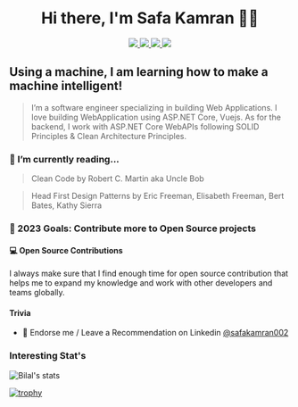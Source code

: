 <h1 align="center">Hi there, I'm Safa Kamran 👋😲</h1>
<p align="center"> 
 <a href="https://twitter.com/safakamran15" alt="twitter">
   <img src="https://img.shields.io/badge/-@bilalmehrban-%231DA1F2?style=flat-square&logo=twitter&logoColor=ffffff" />
 </a>
 <a href="https://github.com/safakamran002" alt="mukesh's github">
   <img src="https://img.shields.io/badge/-@bilalmehrban-%23181717?style=flat-square&logo=github" />
 </a>
 <a href="https://www.linkedin.com/in/safakamran002" alt="mukesh's linkedin">
   <img src="https://img.shields.io/badge/-bilalmehrban-blue?style=flat-square&logo=Linkedin&logoColor=white&link=https://www.linkedin.com/in/bilalmehrban" />
 </a>
 <a>
   <img src="https://komarev.com/ghpvc/?username=bilalmehrban&color=ff69b4&style=flat-square" />
 </a>
</p>

## Using a machine, I am learning how to make a machine intelligent!

>I’m a software engineer specializing in building Web Applications. I love building WebApplication using ASP.NET Core, Vuejs. As for the backend, I work with ASP.NET Core WebAPIs following SOLID Principles & Clean Architecture Principles. 

### 📘 I’m currently reading...
>Clean Code by Robert C. Martin aka Uncle Bob

>Head First Design Patterns by Eric Freeman, Elisabeth Freeman, Bert Bates, Kathy Sierra
### 🥅 2023 Goals: Contribute more to Open Source projects

#### 💻 Open Source Contributions

I always make sure that I find enough time for open source contribution that helps me to expand my knowledge and work with other developers and teams globally.

#### Trivia
- 🦸 Endorse me / Leave a Recommendation on Linkedin [@safakamran002](https://www.linkedin.com/in/safakamran002/)

### Interesting Stat's
![Bilal's stats](https://github-readme-stats.vercel.app/api?username=safakamran002&show_icons=true&count_private=true)

[![trophy](https://github-profile-trophy.vercel.app/?username=bilalmehrban&theme=onedark)](https://github.com/bilalmehrban)
